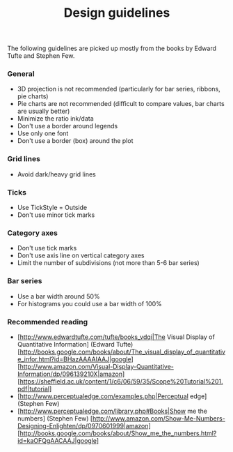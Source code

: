 ﻿---
layout: page
title: Design guidelines
---

The following guidelines are picked up mostly from the books by Edward Tufte and Stephen Few.

### General

- 3D projection is not recommended (particularly for bar series, ribbons, pie charts)
- Pie charts are not recommended (difficult to compare values, bar charts are usually better)
- Minimize the ratio ink/data
- Don't use a border around legends
- Use only one font
- Don't use a border (box) around the plot

### Grid lines

- Avoid dark/heavy grid lines

### Ticks

- Use TickStyle = Outside
- Don't use minor tick marks

### Category axes

- Don't use tick marks
- Don't use axis line on vertical category axes
- Limit the number of subdivisions (not more than 5-6 bar series)

### Bar series

- Use a bar width around 50%
- For histograms you could use a bar width of 100%

### Recommended reading

- [http://www.edwardtufte.com/tufte/books_vdqi|The Visual Display of Quantitative Information] (Edward Tufte) [http://books.google.com/books/about/The_visual_display_of_quantitative_infor.html?id=BHazAAAAIAAJ|google] [http://www.amazon.com/Visual-Display-Quantitative-Information/dp/096139210X|amazon] [https://sheffield.ac.uk/content/1/c6/06/59/35/Scope%20Tutorial%201.pdf|tutorial]
- [http://www.perceptualedge.com/examples.php|Perceptual edge] (Stephen Few)
- [http://www.perceptualedge.com/library.php#Books|Show me the numbers] (Stephen Few) [http://www.amazon.com/Show-Me-Numbers-Designing-Enlighten/dp/0970601999|amazon] [http://books.google.com/books/about/Show_me_the_numbers.html?id=kaOFQgAACAAJ|google]

